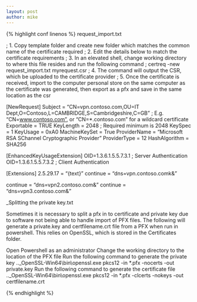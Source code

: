 ```yaml
---
layout: post
author: mike
---
```


{% highlight conf linenos %}
request_import.txt

; 1. Copy template folder and create new folder which matches the common name of the certificate required
; 2. Edit the details below to match the certificate requirements
; 3. In an elevated shell, change working directory to where this file resides and run the following command
; certreq -new request_import.txt myrequest.csr
; 4. The command will output the CSR, which be uploaded to the certificate provider
; 5. Once the certificate is received, import to the computer personal store on the same computer as the certificate was generated, then export as a pfx and save in the same location as the csr

[NewRequest]
Subject = “CN=vpn.contoso.com,OU=IT Dept,O=Contoso,L=CAMBRIDGE,S=Cambridgeshire,C=GB” ; E.g. “CN=www.contoso.com”, or “CN=*.contoso.com” for a wildcard certificate
Exportable = TRUE
KeyLength = 2048 ; Required minimum is 2048
KeySpec = 1
KeyUsage = 0xA0
MachineKeySet = True
ProviderName = “Microsoft RSA SChannel Cryptographic Provider”
ProviderType = 12
HashAlgorithm = SHA256

[EnhancedKeyUsageExtension]
OID=1.3.6.1.5.5.7.3.1 ; Server Authentication
OID=1.3.6.1.5.5.7.3.2 ; Client Authentication

[Extensions]
2.5.29.17 = “{text}”
continue = “dns=vpn.contoso.comk&”

continue = “dns=vpn2.contoso.com&”
continue = “dns=vpn3.contoso.com&”

_Splitting the private key.txt

Sometimes it is necessary to split a pfx in to certificate and private key due to software not being able to handle import of PFX files. The following will generate a private.key and certfilename.crt file from a PFX when run in powershell. This relies on OpenSSL, which is stored in the Certificates folder.

Open Powershell as an administrator
Change the working directory to the location of the PFX file
Run the following command to generate the private key
.._OpenSSL-Win64\bin\openssl.exe pkcs12 -in *.pfx -nocerts -out private.key
Run the following command to generate the certificate file
.._OpenSSL-Win64\bin\openssl.exe pkcs12 -in *.pfx -clcerts -nokeys -out certfilename.crt

{% endhighlight %}
